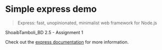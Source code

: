# Simple express demo

> Express: fast, unopinionated, minimalist web framework for Node.js

ShoaibTamboli_BD 2.5 - Assignment 1

Check out the [express documentation](https://expressjs.com/) for more information.
